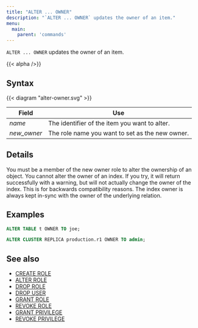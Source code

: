 ```yaml
---
title: "ALTER ... OWNER"
description: "`ALTER ... OWNER` updates the owner of an item."
menu:
  main:
    parent: 'commands'
---
```


`ALTER ... OWNER` updates the owner of an item.

{{< alpha />}}

## Syntax

{{< diagram "alter-owner.svg" >}}

Field | Use
------|-----
_name_ | The identifier of the item you want to alter.
_new&lowbar;owner_ | The role name you want to set as the new owner.

## Details

You must be a member of the new owner role to alter the ownership of an object.
You cannot alter the owner of an index. If you try, it will return successfully with a warning, but
will not actually change the owner of the index. This is for backwards compatibility reasons. The
index owner is always kept in-sync with the owner of the underlying relation.

## Examples

```sql
ALTER TABLE t OWNER TO joe;
```

```sql
ALTER CLUSTER REPLICA production.r1 OWNER TO admin;
```

## See also

- [CREATE ROLE](../create-role)
- [ALTER ROLE](../alter-role)
- [DROP ROLE](../drop-role)
- [DROP USER](../drop-user)
- [GRANT ROLE](../grant-role)
- [REVOKE ROLE](../revoke-role)
- [GRANT PRIVILEGE](../grant-privilege)
- [REVOKE PRIVILEGE](../revoke-privilege)
